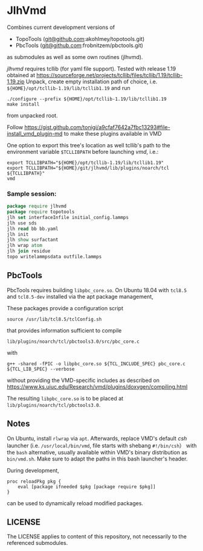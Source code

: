 # JlhVmd

Combines current development versions of

* TopoTools (git@github.com:akohlmey/topotools.git)
* PbcTools  (git@github.com:frobnitzem/pbctools.git)

as submodules as well as some own routines (jlhvmd).

*jlhvmd* requires tcllib (for yaml file support).
Tested with release 1.19 obtained at 
https://sourceforge.net/projects/tcllib/files/tcllib/1.19/tcllib-1.19.zip
Unpack, create empty installation path of choice, i.e. 
`${HOME}/opt/tcllib-1.19/lib/tcllib1.19` and run

    ./configure --prefix ${HOME}/opt/tcllib-1.19/lib/tcllib1.19
    make install

from unpacked root.

Follow 
https://gist.github.com/tonigi/a9cfaf7642a7fbc13293#file-install_vmd_plugin-md
to make these plugins available in VMD

One option to export this tree's location as well tcllib's path to 
the environment variable `$TCLLIBPATH` before launching *vmd*, i.e.:

    export TCLLIBPATH="${HOME}/opt/tcllib-1.19/lib/tcllib1.19"
    export TCLLIBPATH="${HOME}/git/jlhvmd/lib/plugins/noarch/tcl ${TCLLIBPATH}"
    vmd

### Sample session:

```tcl
package require jlhvmd
package require topotools
jlh set interfaceInfile initial_config.lammps
jlh use sds
jlh read bb bb.yaml
jlh init
jlh show surfactant
jlh wrap atom
jlh join residue
topo writelammpsdata outfile.lammps
```

## PbcTools

PbcTools requires building `libpbc_core.so`. On Ubuntu 18.04 
with `tcl8.5` and `tcl8.5-dev` installed via the apt package management,

These packages provide a configuration script


    source /usr/lib/tcl8.5/tclConfig.sh

that provides information sufficient to compile 

    lib/plugins/noarch/tcl/pbctools3.0/src/pbc_core.c

with

    g++ -shared -fPIC -o libpbc_core.so ${TCL_INCLUDE_SPEC} pbc_core.c ${TCL_LIB_SPEC} --verbose

without providing the VMD-specific includes as described on 
https://www.ks.uiuc.edu/Research/vmd/plugins/doxygen/compiling.html

The resulting `libpbc_core.so` is to be placed at
`lib/plugins/noarch/tcl/pbctools3.0`.

## Notes

On Ubuntu, install `rlwrap` via `apt`. Afterwards, replace VMD's default *csh*
launcher (i.e. `/usr/local/bin/vmd`, file starts with shebang `#!/bin/csh`）
with the `bash` alternative, usually available within VMD's binary distribution
as `bin/vmd.sh`. Make sure to adapt the paths in this bash launcher's header.

During development, 

    proc reloadPkg pkg {
        eval [package ifneeded $pkg [package require $pkg]]
    }

can be used to dynamically reload modified packages.

## LICENSE

The LICENSE applies to content of this repository, not necessarily to the
referenced submodules.